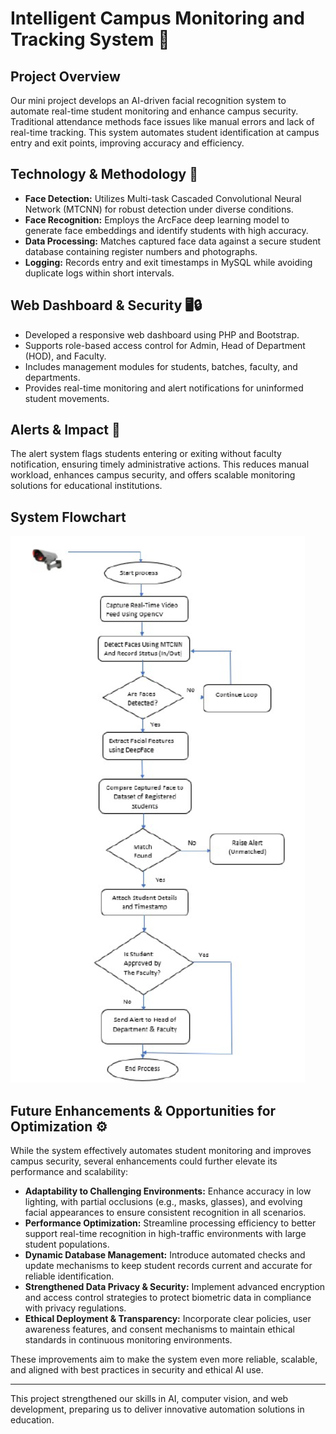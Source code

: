 # Intelligent Campus Monitoring and Tracking System 🚀

## Project Overview
Our mini project develops an AI-driven facial recognition system to automate real-time student monitoring and enhance campus security. Traditional attendance methods face issues like manual errors and lack of real-time tracking. This system automates student identification at campus entry and exit points, improving accuracy and efficiency.

## Technology & Methodology 🧠
- **Face Detection:** Utilizes Multi-task Cascaded Convolutional Neural Network (MTCNN) for robust detection under diverse conditions.
- **Face Recognition:** Employs the ArcFace deep learning model to generate face embeddings and identify students with high accuracy.
- **Data Processing:** Matches captured face data against a secure student database containing register numbers and photographs.
- **Logging:** Records entry and exit timestamps in MySQL while avoiding duplicate logs within short intervals.

## Web Dashboard & Security 🖥️🔒
- Developed a responsive web dashboard using PHP and Bootstrap.
- Supports role-based access control for Admin, Head of Department (HOD), and Faculty.
- Includes management modules for students, batches, faculty, and departments.
- Provides real-time monitoring and alert notifications for uninformed student movements.

## Alerts & Impact 🔔
The alert system flags students entering or exiting without faculty notification, ensuring timely administrative actions. This reduces manual workload, enhances campus security, and offers scalable monitoring solutions for educational institutions.

## System Flowchart
![System Flowchart](images/System_Workflow.png)

## Future Enhancements & Opportunities for Optimization ⚙️

While the system effectively automates student monitoring and improves campus security, several enhancements could further elevate its performance and scalability:

- **Adaptability to Challenging Environments:** Enhance accuracy in low lighting, with partial occlusions (e.g., masks, glasses), and evolving facial appearances to ensure consistent recognition in all scenarios.
- **Performance Optimization:** Streamline processing efficiency to better support real-time recognition in high-traffic environments with large student populations.
- **Dynamic Database Management:** Introduce automated checks and update mechanisms to keep student records current and accurate for reliable identification.
- **Strengthened Data Privacy & Security:** Implement advanced encryption and access control strategies to protect biometric data in compliance with privacy regulations.
- **Ethical Deployment & Transparency:** Incorporate clear policies, user awareness features, and consent mechanisms to maintain ethical standards in continuous monitoring environments.

These improvements aim to make the system even more reliable, scalable, and aligned with best practices in security and ethical AI use.




---

This project strengthened our skills in AI, computer vision, and web development, preparing us to deliver innovative automation solutions in education.
